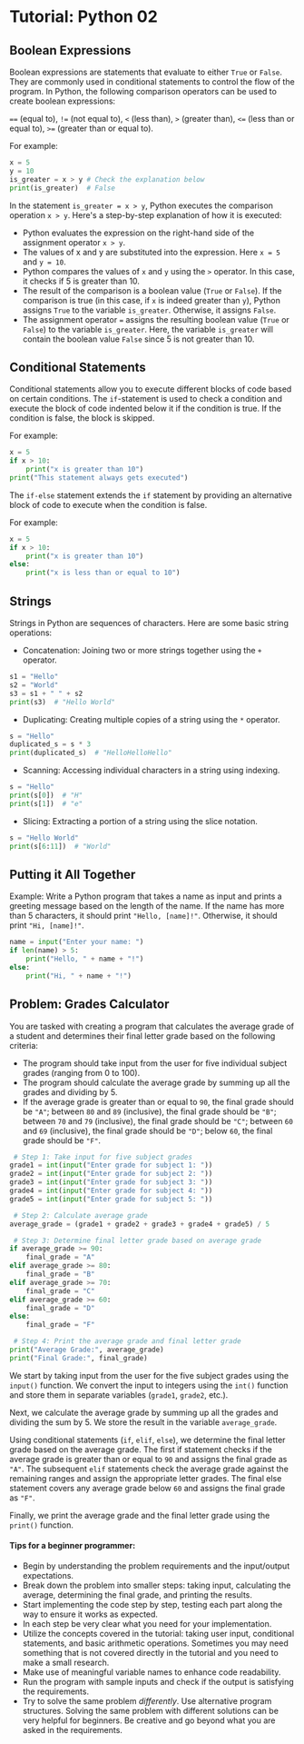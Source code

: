 # Tutorial: Python 02

## Boolean Expressions

Boolean expressions are statements that evaluate to either `True` or `False`. They are commonly used in conditional statements to control the flow of the program. In Python, the following comparison operators can be used to create boolean expressions:

`==` (equal to), `!=` (not equal to), `<` (less than), `>` (greater than), `<=` (less than or equal to), `>=` (greater than or equal to).

For example:

```python
x = 5
y = 10
is_greater = x > y # Check the explanation below
print(is_greater)  # False
```
In the statement `is_greater = x > y`, Python executes the comparison operation `x > y`. Here's a step-by-step explanation of how it is executed:

- Python evaluates the expression on the right-hand side of the assignment operator `x > y`.
- The values of x and y are substituted into the expression. Here `x = 5` and `y = 10`.
- Python compares the values of `x` and `y` using the `>` operator. In this case, it checks if 5 is greater than 10.
- The result of the comparison is a boolean value (`True` or `False`). If the comparison is true (in this case, if `x` is indeed greater than `y`), Python assigns `True` to the variable `is_greater`. Otherwise, it assigns `False`.
- The assignment operator `=` assigns the resulting boolean value (`True` or `False`) to the variable `is_greater`. Here, the variable `is_greater` will contain the boolean value `False` since 5 is not greater than 10.

## Conditional Statements

Conditional statements allow you to execute different blocks of code based on certain conditions. The `if`-statement is used to check a condition and execute the block of code indented below it if the condition is true. If the condition is false, the block is skipped.

For example:

```python
x = 5
if x > 10:
    print("x is greater than 10")
print("This statement always gets executed")
```

The `if-else` statement extends the `if` statement by providing an alternative block of code to execute when the condition is false.

For example:

```python
x = 5
if x > 10:
    print("x is greater than 10")
else:
    print("x is less than or equal to 10")
```
## Strings

Strings in Python are sequences of characters. Here are some basic string operations:

- Concatenation: Joining two or more strings together using the `+` operator.

```python
s1 = "Hello"
s2 = "World"
s3 = s1 + " " + s2
print(s3)  # "Hello World"
```

- Duplicating: Creating multiple copies of a string using the `*` operator.

```python
s = "Hello"
duplicated_s = s * 3
print(duplicated_s)  # "HelloHelloHello"
```
- Scanning: Accessing individual characters in a string using indexing.

```python
s = "Hello"
print(s[0])  # "H"
print(s[1])  # "e"
```

- Slicing: Extracting a portion of a string using the slice notation.

```python
s = "Hello World"
print(s[6:11])  # "World"
```

## Putting it All Together

Example: Write a Python program that takes a name as input and prints a greeting message based on the length of the name. If the name has more than 5 characters, it should print `"Hello, [name]!"`. Otherwise, it should print `"Hi, [name]!"`.

```python
name = input("Enter your name: ")
if len(name) > 5:
    print("Hello, " + name + "!")
else:
    print("Hi, " + name + "!")
```

## Problem: Grades Calculator

You are tasked with creating a program that calculates the average grade of a student and determines their final letter grade based on the following criteria:

- The program should take input from the user for five individual subject grades (ranging from 0 to 100).
- The program should calculate the average grade by summing up all the grades and dividing by 5.
- If the average grade is greater than or equal to `90`, the final grade should be `"A"`; between `80` and `89` (inclusive), the final grade should be `"B"`; between `70` and `79` (inclusive), the final grade should be `"C"`; between `60` and `69` (inclusive), the final grade should be `"D"`; below `60`, the final grade should be `"F"`.

```python
 # Step 1: Take input for five subject grades
grade1 = int(input("Enter grade for subject 1: "))
grade2 = int(input("Enter grade for subject 2: "))
grade3 = int(input("Enter grade for subject 3: "))
grade4 = int(input("Enter grade for subject 4: "))
grade5 = int(input("Enter grade for subject 5: "))

 # Step 2: Calculate average grade
average_grade = (grade1 + grade2 + grade3 + grade4 + grade5) / 5

 # Step 3: Determine final letter grade based on average grade
if average_grade >= 90:
    final_grade = "A"
elif average_grade >= 80:
    final_grade = "B"
elif average_grade >= 70:
    final_grade = "C"
elif average_grade >= 60:
    final_grade = "D"
else:
    final_grade = "F"

 # Step 4: Print the average grade and final letter grade
print("Average Grade:", average_grade)
print("Final Grade:", final_grade)
```

We start by taking input from the user for the five subject grades using the `input()` function. We convert the input to integers using the `int()` function and store them in separate variables (`grade1`, `grade2`, etc.).

Next, we calculate the average grade by summing up all the grades and dividing the sum by 5. We store the result in the variable `average_grade`.

Using conditional statements (`if`, `elif`, `else`), we determine the final letter grade based on the average grade. The first if statement checks if the average grade is greater than or equal to `90` and assigns the final grade as `"A"`. The subsequent `elif` statements check the average grade against the remaining ranges and assign the appropriate letter grades. The final else statement covers any average grade below `60` and assigns the final grade as `"F"`.

Finally, we print the average grade and the final letter grade using the `print()` function.

#### Tips for a beginner programmer:

- Begin by understanding the problem requirements and the input/output expectations.
- Break down the problem into smaller steps: taking input, calculating the average, determining the final grade, and printing the results.
- Start implementing the code step by step, testing each part along the way to ensure it works as expected.
- In each step be very clear what you need for your implementation. 
- Utilize the concepts covered in the tutorial: taking user input, conditional statements, and basic arithmetic operations. Sometimes you may need something that is not covered directly in the tutorial and you need to make a small research.
- Make use of meaningful variable names to enhance code readability.
- Run the program with sample inputs and check if the output is satisfying the requirements.
- Try to solve the same problem *differently*. Use alternative program structures. Solving the same problem with different solutions can be very helpful for beginners. Be creative and go beyond what you are asked in the requirements. 

